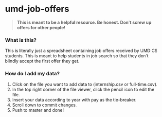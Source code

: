 # umd-job-offers

> **This is meant to be a helpful resource. Be honest. Don't screw up offers for other people!**

### What is this?
This is literally just a spreadsheet containing job offers received by UMD CS students. This is meant to help students in job search so that they don't blindly accept the first offer they get.

### How do I add my data?
1. Click on the file you want to add data to (internship.csv or full-time.csv).
2. In the top right corner of the file viewer, click the pencil icon to edit the file.
3. Insert your data according to year with pay as the tie-breaker.
4. Scroll down to commit changes.
5. Push to master and done!
